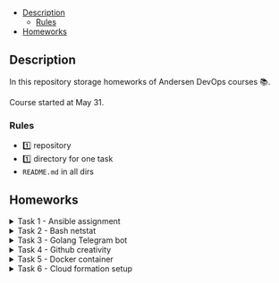 #

- [Description](#description)
  - [Rules](#rules)
- [Homeworks](#homeworks)

## Description

In this repository storage homeworks of Andersen DevOps courses 📚.

Course started at May 31.

### Rules

- 1️⃣ repository
- 1️⃣ directory for one task
- ```README.md``` in all dirs

## Homeworks

<details>
<summary> Task 1 - Ansible assignment</summary>


```markdown
# Ansible assignment
## Create and deploy your own service
### The development stage:
For the true enterprise grade system we will need Python3, Flask and emoji support. Why on Earth would we create stuff that does not support emoji?!

* the service listens at least on port 80 (443 as an option)
* the service accepts GET and POST methods
* the service should receive `JSON` object and return strings in the following manner:
 \```sh
curl -XPOST -d'{"animal":"cow", "sound":"moooo", "count": 3}' http://myvm.localhost/
cow says moooo
cow says moooo
cow says moooo
Made with ❤️ by %your_name
curl -XPOST -d'{"animal":"elephant", "sound":"whoooaaa", "count": 5}' http://myvm.localhost/
elephant says whoooaaa
elephant says whoooaaa
elephant says whoooaaa
elephant says whoooaaa
elephant says whoooaaa
Made with ❤️ by %your_name
 \```
* bonus points for being creative when serving `/`

### Hints
* [installing flask](https://flask.palletsprojects.com/en/1.1.x/installation/#installation)
* [become a developer](https://flask.palletsprojects.com/en/1.1.x/quickstart/)
* [or whatch some videos](https://www.youtube.com/watch?v=Tv6qXtc4Whs)
* [dealing with payloads](https://www.digitalocean.com/community/tutorials/processing-incoming-request-data-in-flask)
* [Flask documentation](https://flask.palletsprojects.com/en/1.1.x/api/#flask.Request.get_json)
* [The database](https://emojipedia.org/nature/)
* 🐘 🐮 🦒
* what would you expect to see when visiting a random unknown website?

### The operating stage:
* create an ansible playbook that deploys the service to the VM
* make sure all the components you need are installed and all the directories for the app are present
* configure systemd so that the application starts after reboot
* secure the VM so that our product is not stolen: allow connections only to the ports 22,80,443. Disable root login. Disable all authentication methods except 'public keys'.
* bonus points for SSL/HTTPS support with self-signed certificates
* bonus points for using ansible vault

### Requirements
* Debian 10
* VirtualBox VM
```

</details>

<details>
<summary> Task 2 - Bash netstat</summary>

```sh
sudo netstat -tunapl | awk '/firefox/ {print $5}' | cut -d: -f1 | sort | uniq -c | sort | tail -n5 | grep -oP '(\d+\.){3}\d+' | while read IP ; do whois $IP | awk -F':' '/^Organization/ {print $2}' ; done
```

- Rework command to script
- Create ```README.md```
- Script can input PID or process name
- Count of lineout can be changed by user
- Feature to search other connections
- Simple and understandable errors output
- Have not depency of root rights, just warnings
- ⭐ Count connections to organization
- ⭐ Have another information from whois
- ⭐ Work with ss and use other utilites
</details>

<details>
<summary> Task 3 - Golang Telegram bot</summary>

- Worked Telegram bot
- Writen on Golang
- Use 3 commands:
  - ```/git``` - Get link on your github repository
  - ```/tasks``` - Get your task list
  - ```/task#``` - Get link on task {#}

</details>

<details>
<summary> Task 4 - Github creativity</summary>

```markdown
## Unleash your creativity with GitHub
* write a script that checks if there are open pull requests for a repository. An url like "https://github.com/$user/$repo" will be passed to the script
* print the list of the most productive contributors (authors of more than 1 open PR)
* print the number of PRs each contributor has created with the labels
* implement your own feature that you find the most attractive: anything from sorting to comment count or even fancy output format
* ask your chat mate to review your code and create a meaningful pull request
* do the same for her xD
* merge your fellow PR! We will see the repo history

### Hints
* [Have a look here](https://github.com/trending)
* read about GitHub API
* make use of curl and jq
```

</details>

<details>
<summary> Task 5 - Docker container </summary>

Build docker container for application from Task 1

- this time needs to listen port 8080, HTTP only
- light image size
- ⭐ use minimal possible setup

</details>

<details>

<summary> Task 6 - Cloud formation setup </summary>

- Write AWS CloudFormation template for diagram
  
![AWS diagram](https://imgur.com/n9zAcHn.png)

</details>